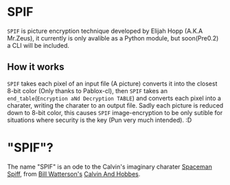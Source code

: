 # SPIF

  `SPIF` is picture encryption technique developed by Elijah Hopp (A.K.A Mr.Zeus), it currently is only avalible as a Python module, but soon(Pre0.2) a CLI will be included.

<h2>How it works</h2>

  `SPIF` takes each pixel of an input file (A picture) converts it into the closest 8-bit color (Only thanks to Pablox-cl), then `SPIF` takes an `end_table`(`Encryption aNd Decryption TABLE`) and converts each pixel into a charater, writing the charater to an output file. Sadly each picture is reduced down to 8-bit color, this causes `SPIF` image-encryption to be only sutible for situations where security is the key (Pun very much intended). :D

# "SPIF"?

The name "SPIF" is an ode to the Calvin's imaginary charater [Spaceman Spiff][0], from  [Bill Watterson's][1] [Calvin And Hobbes][2].

[0]: https://en.wikipedia.org/wiki/Calvin_and_Hobbes#Calvin's_roles
[1]: https://en.wikipedia.org/wiki/Bill_Watterson
[2]: https://en.wikipedia.org/wiki/Calvin_and_Hobbes